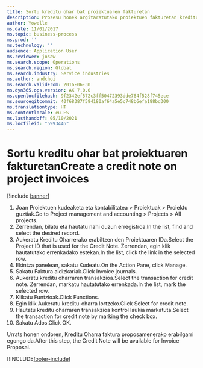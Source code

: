 ```yaml
---
title: Sortu kreditu ohar bat proiektuaren fakturetan
description: Prozesu honek argitaratutako proiektuen fakturetan kreditu oharra nola sortu erakusten du.
author: Yowelle
ms.date: 11/01/2017
ms.topic: business-process
ms.prod: ''
ms.technology: ''
audience: Application User
ms.reviewer: josaw
ms.search.scope: Operations
ms.search.region: Global
ms.search.industry: Service industries
ms.author: andchoi
ms.search.validFrom: 2016-06-30
ms.dyn365.ops.version: AX 7.0.0
ms.openlocfilehash: 9f2342ef572c3ff50472393dde764f528f745ece
ms.sourcegitcommit: 40f68387f594180af64a5e5c748b6efa188bd300
ms.translationtype: HT
ms.contentlocale: eu-ES
ms.lasthandoff: 05/10/2021
ms.locfileid: "5993446"
---
```

# <a name="create-a-credit-note-on-project-invoices"></a><span data-ttu-id="3a291-103">Sortu kreditu ohar bat proiektuaren fakturetan</span><span class="sxs-lookup"><span data-stu-id="3a291-103">Create a credit note on project invoices</span></span>

[!include [banner](../../includes/banner.md)]

1. <span data-ttu-id="3a291-104">Joan Proiektuen kudeaketa eta kontabilitatea > Proiektuak > Proiektu guztiak.</span><span class="sxs-lookup"><span data-stu-id="3a291-104">Go to Project management and accounting > Projects > All projects.</span></span> 
2. <span data-ttu-id="3a291-105">Zerrendan, bilatu eta hautatu nahi duzun erregistroa.</span><span class="sxs-lookup"><span data-stu-id="3a291-105">In the list, find and select the desired record.</span></span> 
3. <span data-ttu-id="3a291-106">Aukeratu Kreditu Oharrerako erabiltzen den Proiektuaren IDa.</span><span class="sxs-lookup"><span data-stu-id="3a291-106">Select the Project ID that is used for the Credit Note.</span></span> <span data-ttu-id="3a291-107">Zerrendan, egin klik hautatutako errenkadako estekan.</span><span class="sxs-lookup"><span data-stu-id="3a291-107">In the list, click the link in the selected row.</span></span> 
4. <span data-ttu-id="3a291-108">Ekintza panelean, sakatu Kudeatu.</span><span class="sxs-lookup"><span data-stu-id="3a291-108">On the Action Pane, click Manage.</span></span> 
5. <span data-ttu-id="3a291-109">Sakatu Faktura aldizkariak.</span><span class="sxs-lookup"><span data-stu-id="3a291-109">Click Invoice journals.</span></span> 
6. <span data-ttu-id="3a291-110">Aukeratu kreditu oharraren transakzioa.</span><span class="sxs-lookup"><span data-stu-id="3a291-110">Select the transaction for credit note.</span></span> <span data-ttu-id="3a291-111">Zerrendan, markatu hautatutako errenkada.</span><span class="sxs-lookup"><span data-stu-id="3a291-111">In the list, mark the selected row.</span></span> 
7. <span data-ttu-id="3a291-112">Klikatu Funtzioak.</span><span class="sxs-lookup"><span data-stu-id="3a291-112">Click Functions.</span></span> 
8. <span data-ttu-id="3a291-113">Egin klik Aukeratu kreditu-oharra lortzeko.</span><span class="sxs-lookup"><span data-stu-id="3a291-113">Click Select for credit note.</span></span> 
9. <span data-ttu-id="3a291-114">Hautatu kreditu oharraren transakzioa kontrol laukia markatuta.</span><span class="sxs-lookup"><span data-stu-id="3a291-114">Select the transaction for credit note by marking the check box.</span></span>
10. <span data-ttu-id="3a291-115">Sakatu Ados.</span><span class="sxs-lookup"><span data-stu-id="3a291-115">Click OK.</span></span> 

<span data-ttu-id="3a291-116">Urrats honen ondoren, Kreditu Oharra faktura proposamenerako erabilgarri egongo da.</span><span class="sxs-lookup"><span data-stu-id="3a291-116">After this step, the Credit Note will be available for Invoice Proposal.</span></span>


[!INCLUDE[footer-include](../../includes/footer-banner.md)]